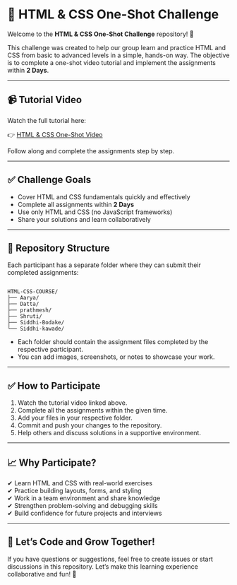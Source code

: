 # 🚀 HTML & CSS One-Shot Challenge

Welcome to the **HTML & CSS One-Shot Challenge** repository! 🎯

This challenge was created to help our group learn and practice HTML and CSS from basic to advanced levels in a simple, hands-on way. The objective is to complete a one-shot video tutorial and implement the assignments within **2 Days**.

---

## 📹 Tutorial Video

Watch the full tutorial here:

👉 [HTML & CSS One-Shot Video](https://youtu.be/G3e-cpL7ofc?si=bFILh-cHi6joSkt0)

Follow along and complete the assignments step by step.

---

## ✅ Challenge Goals

- Cover HTML and CSS fundamentals quickly and effectively  
- Complete all assignments within **2 Days**  
- Use only HTML and CSS (no JavaScript frameworks)  
- Share your solutions and learn collaboratively

---

## 📂 Repository Structure

Each participant has a separate folder where they can submit their completed assignments:

```

HTML-CSS-COURSE/
├── Aarya/
├── Datta/
├── prathmesh/
├── Shruti/
├── Siddhi-Bodake/
└── Siddhi-kawade/

```

- Each folder should contain the assignment files completed by the respective participant.  
- You can add images, screenshots, or notes to showcase your work.

---

## ✅ How to Participate

1. Watch the tutorial video linked above.  
2. Complete all the assignments within the given time.  
3. Add your files in your respective folder.  
4. Commit and push your changes to the repository.  
5. Help others and discuss solutions in a supportive environment.

---

## 📈 Why Participate?

✔ Learn HTML and CSS with real-world exercises  
✔ Practice building layouts, forms, and styling  
✔ Work in a team environment and share knowledge  
✔ Strengthen problem-solving and debugging skills  
✔ Build confidence for future projects and interviews

---

## 📣 Let’s Code and Grow Together!

If you have questions or suggestions, feel free to create issues or start discussions in this repository. Let’s make this learning experience collaborative and fun! 🚀



